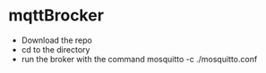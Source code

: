 # mqttBrocker
- Download the repo
- cd to the directory 
- run the broker with the command mosquitto -c ./mosquitto.conf 
